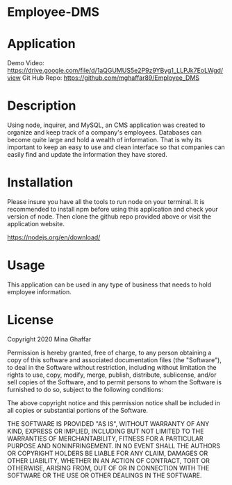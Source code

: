 # Employee-DMS

# Application

Demo Video: https://drive.google.com/file/d/1aQGUMUS5e2P9z9YByg1_LLPJk7EoLWgd/view
Git Hub Repo: https://github.com/mghaffar89/Employee_DMS

# Description

Using node, inquirer, and MySQL, an CMS application was created to organize and keep track of a company's employees. Databases can become quite large and hold a wealth of information. That is why its important to keep an easy to use and clean interface so that companies can easily find and update the information they have stored.

# Installation

Please insure you have all the tools to run node on your terminal. It is recommended to install npm before using this application and check your version of node. Then clone the github repo provided above or visit the application website.

https://nodejs.org/en/download/

# Usage

This application can be used in any type of business that needs to hold employee information.

# License

Copyright 2020 Mina Ghaffar

Permission is hereby granted, free of charge, to any person obtaining a copy of this software and associated documentation files (the "Software"), to deal in the Software without restriction, including without limitation the rights to use, copy, modify, merge, publish, distribute, sublicense, and/or sell copies of the Software, and to permit persons to whom the Software is furnished to do so, subject to the following conditions:

The above copyright notice and this permission notice shall be included in all copies or substantial portions of the Software.

THE SOFTWARE IS PROVIDED "AS IS", WITHOUT WARRANTY OF ANY KIND, EXPRESS OR IMPLIED, INCLUDING BUT NOT LIMITED TO THE WARRANTIES OF MERCHANTABILITY, FITNESS FOR A PARTICULAR PURPOSE AND NONINFRINGEMENT. IN NO EVENT SHALL THE AUTHORS OR COPYRIGHT HOLDERS BE LIABLE FOR ANY CLAIM, DAMAGES OR OTHER LIABILITY, WHETHER IN AN ACTION OF CONTRACT, TORT OR OTHERWISE, ARISING FROM, OUT OF OR IN CONNECTION WITH THE SOFTWARE OR THE USE OR OTHER DEALINGS IN THE SOFTWARE.
